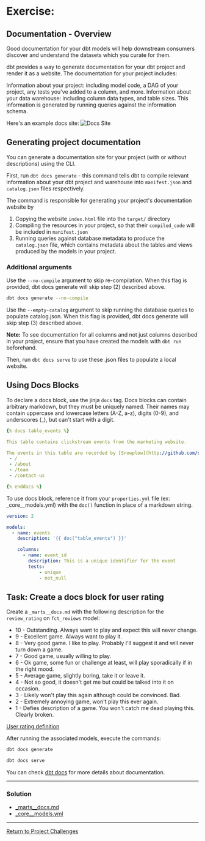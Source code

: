 # Exercise:

## Documentation - Overview
Good documentation for your dbt models will help downstream consumers discover and understand the datasets which you curate for them.

dbt provides a way to generate documentation for your dbt project and render it as a website. The documentation for your project includes:

Information about your project: including model code, a DAG of your project, any tests you've added to a column, and more.
Information about your data warehouse: including column data types, and table sizes. This information is generated by running queries against the information schema.

Here's an example docs site:
![Docs Site](https://docs.getdbt.com/img/docs/building-a-dbt-project/dbt-docs-screenshot.png?v=2)

## Generating project documentation

You can generate a documentation site for your project (with or without descriptions) using the CLI.

First, run `dbt docs generate` - this command tells dbt to compile relevant information about your dbt project and warehouse into `manifest.json` and `catalog.json` files respectively.

The command is responsible for generating your project's documentation website by

1. Copying the website `index.html` file into the `target/` directory
1. Compiling the resources in your project, so that their `compiled_code` will be included in `manifest.json`
1. Running queries against database metadata to produce the `catalog.json` file, which contains metadata about the tables and views produced by the models in your project.

### Additional arguments
Use the `--no-compile` argument to skip re-compilation. When this flag is provided, dbt docs generate will skip step (2) described above.

```bash
dbt docs generate --no-compile
```

Use the `--empty-catalog` argument to skip running the database queries to populate catalog.json. When this flag is provided, dbt docs generate will skip step (3) described above.

**Note:** To see documentation for all columns and not just columns described in your project, ensure that you have created the models with `dbt run` beforehand.

Then, run `dbt docs serve` to use these .json files to populate a local website.


## Using Docs Blocks
To declare a docs block, use the jinja `docs` tag. Docs blocks can contain arbitrary markdown, but they must be uniquely named. Their names may contain uppercase and lowercase letters (A-Z, a-z), digits (0-9), and underscores (_), but can't start with a digit.

```yaml
{% docs table_events %}

This table contains clickstream events from the marketing website.

The events in this table are recorded by [Snowplow](http://github.com/snowplow/snowplow) and piped into the warehouse on an hourly basis. The following pages of the marketing site are tracked:
 - /
 - /about
 - /team
 - /contact-us

{% enddocs %}
```

To use docs block, reference it from your `properties.yml` file (ex: _core__models.yml) with the `doc()` function in place of a markdown string.

```yaml
version: 2

models:
  - name: events
    description: '{{ doc("table_events") }}'

    columns:
      - name: event_id
        description: This is a unique identifier for the event
        tests:
            - unique
            - not_null
```

## Task: Create a docs block for user rating
Create a `_marts__docs.md` with the following description for the `review_rating` on `fct_reviews` model:
- 10 - Outstanding. Always want to play and expect this will never change.
- 9 - Excellent game. Always want to play it.
- 8 - Very good game. I like to play. Probably I'll suggest it and will never turn down a game.
- 7 - Good game, usually willing to play.
- 6 - Ok game, some fun or challenge at least, will play sporadically if in the right mood.
- 5 - Average game, slightly boring, take it or leave it.
- 4 - Not so good, it doesn't get me but could be talked into it on occasion.
- 3 - Likely won't play this again although could be convinced. Bad.
- 2 - Extremely annoying game, won't play this ever again.
- 1 - Defies description of a game. You won't catch me dead playing this. Clearly broken.

[User rating definition](https://boardgamegeek.com/wiki/page/ratings)

After running the associated models, execute the commands:
```bash
dbt docs generate

dbt docs serve
```

You can check [dbt docs](https://docs.getdbt.com/docs/collaborate/documentation) for more details about documentation.

---

### Solution

- [_marts__docs.md](./marts/_marts__docs.md)
- [_core__models.yml](./marts/core/_core__models.yml)

---

[Return to Project Challenges](../../../README.md#9-project-challenges)